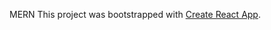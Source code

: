 MERN
This project was bootstrapped with [Create React App](https://github.com/facebook/create-react-app).
